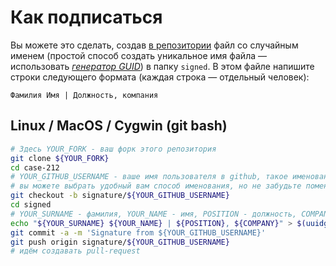 # Как подписаться

Вы можете это сделать, создав [в репозитории](https://github.com/developers-against-repressions/case-212) файл со случайным именем (простой способ создать уникальное имя файла — использовать *[генератор GUID](https://www.guidgenerator.com/online-guid-generator.aspx)*) в папку `signed`. В этом файле напишите строки
следующего формата (каждая строка — отдельный человек):
```
Фамилия Имя | Должность, компания
```

## Linux / MacOS / Cygwin (git bash)

```bash
# Здесь YOUR_FORK - ваш форк этого репозитория
git clone ${YOUR_FORK}
cd case-212
# YOUR_GITHUB_USERNAME - ваше имя пользователя в github, такое именование ветки опционально,
# вы можете выбрать удобный вам способ именования, но не забудьте поменять имя и на git push!
git checkout -b signature/${YOUR_GITHUB_USERNAME}
cd signed
# YOUR_SURNAME - фамилия, YOUR_NAME - имя, POSITION - должность, COMPANY - компания
echo "${YOUR_SURNAME} ${YOUR_NAME} | ${POSITION}, ${COMPANY}" > $(uuidgen)
git commit -a -m 'Signature from ${YOUR_GITHUB_USERNAME}'
git push origin signature/${YOUR_GITHUB_USERNAME}
# идём создавать pull-request
```

